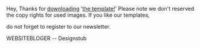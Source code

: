 Hey, Thanks for [downloading](https://github.com/websitebloger/free-css-temp/releases) '[the template!](https://github.com/websitebloger/free-css-temp/tree/downloads/docs/download)' Please note we don't reserved the copy rights for used images.
If you like our templates, 

do not forget to register to our newsletter.

WEBSITEBLOGER
-- Designstub

